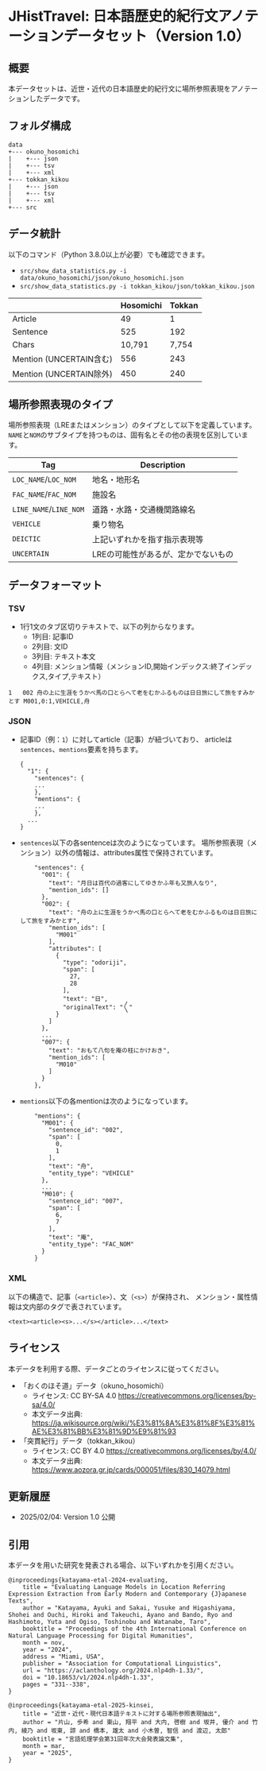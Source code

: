 # JHistTravel: 日本語歴史的紀行文アノテーションデータセット（Version 1.0）

## 概要

本データセットは、近世・近代の日本語歴史的紀行文に場所参照表現をアノテーションしたデータです。

## フォルダ構成

~~~~
data
+--- okuno_hosomichi
|    +--- json
|    +--- tsv
|    +--- xml
+--- tokkan_kikou
|    +--- json
|    +--- tsv
|    +--- xml
+--- src
~~~~

## データ統計

以下のコマンド（Python 3.8.0以上が必要）でも確認できます。
- `src/show_data_statistics.py -i data/okuno_hosomichi/json/okuno_hosomichi.json`
- `src/show_data_statistics.py -i tokkan_kikou/json/tokkan_kikou.json`

|                        |Hosomichi|Tokkan|
|--                      |--       |--    |
|Article                 |       49|     1|
|Sentence                |      525|   192|
|Chars                   |   10,791| 7,754|
|Mention (UNCERTAIN含む) |      556|   243|
|Mention (UNCERTAIN除外) |      450|   240|

## 場所参照表現のタイプ

場所参照表現（LREまたはメンション）のタイプとして以下を定義しています。
`NAME`と`NOM`のサブタイプを持つものは、固有名とその他の表現を区別しています。

|Tag                     |Description                        |
|--                      |--                                 |
|`LOC_NAME`/`LOC_NOM`    |地名・地形名                       |
|`FAC_NAME`/`FAC_NOM`    |施設名                             |
|`LINE_NAME`/`LINE_NOM`  |道路・水路・交通機関路線名         |
|`VEHICLE`               |乗り物名                           |
|`DEICTIC`               |上記いずれかを指す指示表現等       |
|`UNCERTAIN`             |LREの可能性があるが、定かでないもの|

## データフォーマット

### TSV

- 1行1文のタブ区切りテキストで、以下の列からなります。
  - 1列目: 記事ID
  - 2列目: 文ID
  - 3列目: テキスト本文
  - 4列目: メンション情報（メンションID,開始インデックス:終了インデックス,タイプ,テキスト）

~~~~
1	002	舟の上に生涯をうかべ馬の口とらへて老をむかふるものは日日旅にして旅をすみかとす	M001,0:1,VEHICLE,舟
~~~~
### JSON

- 記事ID（例：`1`）に対してarticle（記事）が紐づいており、
  articleは`sentences`、`mentions`要素を持ちます。
    ~~~~
    {
      "1": {
        "sentences": {
        ...
        },
        "mentions": {
        ...
        },
      ...
    }
    ~~~~
- `sentences`以下の各sentenceは次のようになっています。
  場所参照表現（メンション）以外の情報は、attributes属性で保持されています。
    ~~~~
        "sentences": {
          "001": {
            "text": "月日は百代の過客にしてゆきかふ年も又旅人なり",
            "mention_ids": []
          },
          "002": {
            "text": "舟の上に生涯をうかべ馬の口とらへて老をむかふるものは日日旅にして旅をすみかとす",
            "mention_ids": [
              "M001"
            ],
            "attributes": [
              {
                "type": "odoriji",
                "span": [
                  27,
                  28
                ],
                "text": "日",
                "originalText": "〳〵"
              }
            ]
          },
          ...
          "007": {
            "text": "おもて八句を庵の柱にかけおき",
            "mention_ids": [
              "M010"
            ]
          }
        },
    ~~~~
- `mentions`以下の各mentionは次のようになっています。
    ~~~~
        "mentions": {
          "M001": {
            "sentence_id": "002",
            "span": [
              0,
              1
            ],
            "text": "舟",
            "entity_type": "VEHICLE"
          },
          ...
          "M010": {
            "sentence_id": "007",
            "span": [
              6,
              7
            ],
            "text": "庵",
            "entity_type": "FAC_NOM"
          }
        }
    ~~~~

### XML

以下の構造で、記事（`<article>`）、文（`<s>`）が保持され、
メンション・属性情報は文内部のタグで表されています。

~~~~
<text><article><s>...</s></article>...</text>
~~~~

## ライセンス

本データを利用する際、データごとのライセンスに従ってください。

- 「おくのほそ道」データ（okuno_hosomichi）
  - ライセンス: CC BY-SA 4.0 <https://creativecommons.org/licenses/by-sa/4.0/>
  - 本文データ出典: <https://ja.wikisource.org/wiki/%E3%81%8A%E3%81%8F%E3%81%AE%E3%81%BB%E3%81%9D%E9%81%93>
- 「突貫紀行」データ（tokkan_kikou）
  - ライセンス: CC BY 4.0 <https://creativecommons.org/licenses/by/4.0/>
  - 本文データ出典: <https://www.aozora.gr.jp/cards/000051/files/830_14079.html>

## 更新履歴

- 2025/02/04: Version 1.0 公開

## 引用

本データを用いた研究を発表される場合、以下いずれかを引用ください。

~~~~
@inproceedings{katayama-etal-2024-evaluating,
    title = "Evaluating Language Models in Location Referring Expression Extraction from Early Modern and Contemporary {J}apanese Texts",
    author = "Katayama, Ayuki and Sakai, Yusuke and Higashiyama, Shohei and Ouchi, Hiroki and Takeuchi, Ayano and Bando, Ryo and Hashimoto, Yuta and Ogiso, Toshinobu and Watanabe, Taro",
    booktitle = "Proceedings of the 4th International Conference on Natural Language Processing for Digital Humanities",
    month = nov,
    year = "2024",
    address = "Miami, USA",
    publisher = "Association for Computational Linguistics",
    url = "https://aclanthology.org/2024.nlp4dh-1.33/",
    doi = "10.18653/v1/2024.nlp4dh-1.33",
    pages = "331--338",
}
~~~~

~~~~
@inproceedings{katayama-etal-2025-kinsei,
    title = "近世・近代・現代日本語テキストに対する場所参照表現抽出",
    author = "片山, 歩希 and 東山, 翔平 and 大内, 啓樹 and 坂井, 優介 and 竹内, 綾乃 and 坂東, 諒 and 橋本, 雄太 and 小木曽, 智信 and 渡辺, 太郎"
    booktitle = "言語処理学会第31回年次大会発表論文集",
    month = mar,
    year = "2025",
}
~~~~
